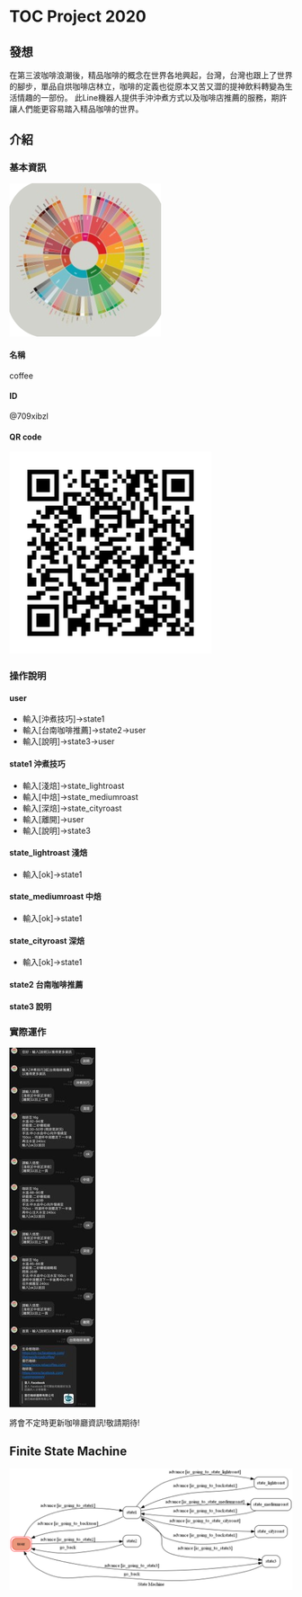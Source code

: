 # TOC Project 2020

## 發想
在第三波咖啡浪潮後，精品咖啡的概念在世界各地興起，台灣，台灣也跟上了世界的腳步，單品自烘咖啡店林立，咖啡的定義也從原本又苦又澀的提神飲料轉變為生活情趣的一部份。
此Line機器人提供手沖沖煮方式以及咖啡店推薦的服務，期許讓人們能更容易踏入精品咖啡的世界。
## 介紹
### 基本資訊
![icon](./img/icon.png)
#### 名稱
coffee
#### ID
@709xibzl
#### QR code
![qrcode](./img/qrcode.png)
### 操作說明
#### user
* 輸入[沖煮技巧]->state1  
* 輸入[台南咖啡推薦]->state2->user  
* 輸入[說明]->state3->user  
#### state1 沖煮技巧
* 輸入[淺焙]->state_lightroast  
* 輸入[中焙]->state_mediumroast  
* 輸入[深焙]->state_cityroast  
* 輸入[離開]->user  
* 輸入[說明]->state3  
#### state_lightroast 淺焙
* 輸入[ok]->state1
#### state_mediumroast 中焙
* 輸入[ok]->state1
#### state_cityroast 深焙
* 輸入[ok]->state1
#### state2 台南咖啡推薦
#### state3 說明
### 實際運作
![feature](./img/demo.jpg)

將會不定時更新咖啡廳資訊!敬請期待!
## Finite State Machine
![fsm](./img/fsm.png)
